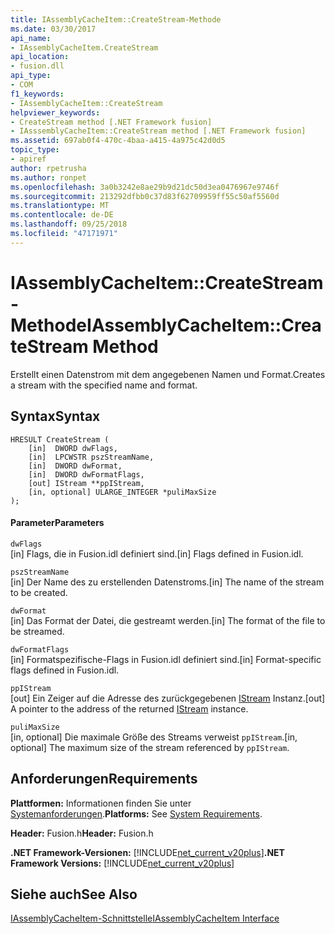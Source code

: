```yaml
---
title: IAssemblyCacheItem::CreateStream-Methode
ms.date: 03/30/2017
api_name:
- IAssemblyCacheItem.CreateStream
api_location:
- fusion.dll
api_type:
- COM
f1_keywords:
- IAssemblyCacheItem::CreateStream
helpviewer_keywords:
- CreateStream method [.NET Framework fusion]
- IAsssemblyCacheItem::CreateStream method [.NET Framework fusion]
ms.assetid: 697ab0f4-470c-4baa-a415-4a975c42d0d5
topic_type:
- apiref
author: rpetrusha
ms.author: ronpet
ms.openlocfilehash: 3a0b3242e8ae29b9d21dc50d3ea0476967e9746f
ms.sourcegitcommit: 213292dfbb0c37d83f62709959ff55c50af5560d
ms.translationtype: MT
ms.contentlocale: de-DE
ms.lasthandoff: 09/25/2018
ms.locfileid: "47171971"
---
```

# <a name="iassemblycacheitemcreatestream-method"></a><span data-ttu-id="da26a-102">IAssemblyCacheItem::CreateStream-Methode</span><span class="sxs-lookup"><span data-stu-id="da26a-102">IAssemblyCacheItem::CreateStream Method</span></span>
<span data-ttu-id="da26a-103">Erstellt einen Datenstrom mit dem angegebenen Namen und Format.</span><span class="sxs-lookup"><span data-stu-id="da26a-103">Creates a stream with the specified name and format.</span></span>  
  
## <a name="syntax"></a><span data-ttu-id="da26a-104">Syntax</span><span class="sxs-lookup"><span data-stu-id="da26a-104">Syntax</span></span>  
  
```  
HRESULT CreateStream (  
    [in]  DWORD dwFlags,  
    [in]  LPCWSTR pszStreamName,  
    [in]  DWORD dwFormat,  
    [in]  DWORD dwFormatFlags,  
    [out] IStream **ppIStream,  
    [in, optional] ULARGE_INTEGER *puliMaxSize  
);  
```  
  
#### <a name="parameters"></a><span data-ttu-id="da26a-105">Parameter</span><span class="sxs-lookup"><span data-stu-id="da26a-105">Parameters</span></span>  
 `dwFlags`  
 <span data-ttu-id="da26a-106">[in] Flags, die in Fusion.idl definiert sind.</span><span class="sxs-lookup"><span data-stu-id="da26a-106">[in] Flags defined in Fusion.idl.</span></span>  
  
 `pszStreamName`  
 <span data-ttu-id="da26a-107">[in] Der Name des zu erstellenden Datenstroms.</span><span class="sxs-lookup"><span data-stu-id="da26a-107">[in] The name of the stream to be created.</span></span>  
  
 `dwFormat`  
 <span data-ttu-id="da26a-108">[in] Das Format der Datei, die gestreamt werden.</span><span class="sxs-lookup"><span data-stu-id="da26a-108">[in] The format of the file to be streamed.</span></span>  
  
 `dwFormatFlags`  
 <span data-ttu-id="da26a-109">[in] Formatspezifische-Flags in Fusion.idl definiert sind.</span><span class="sxs-lookup"><span data-stu-id="da26a-109">[in] Format-specific flags defined in Fusion.idl.</span></span>  
  
 `ppIStream`  
 <span data-ttu-id="da26a-110">[out] Ein Zeiger auf die Adresse des zurückgegebenen [IStream](/windows/desktop/api/objidl/nn-objidl-istream) Instanz.</span><span class="sxs-lookup"><span data-stu-id="da26a-110">[out] A pointer to the address of the returned [IStream](/windows/desktop/api/objidl/nn-objidl-istream) instance.</span></span>  
  
 `puliMaxSize`  
 <span data-ttu-id="da26a-111">[in, optional] Die maximale Größe des Streams verweist `ppIStream`.</span><span class="sxs-lookup"><span data-stu-id="da26a-111">[in, optional] The maximum size of the stream referenced by `ppIStream`.</span></span>  
  
## <a name="requirements"></a><span data-ttu-id="da26a-112">Anforderungen</span><span class="sxs-lookup"><span data-stu-id="da26a-112">Requirements</span></span>  
 <span data-ttu-id="da26a-113">**Plattformen:** Informationen finden Sie unter [Systemanforderungen](../../../../docs/framework/get-started/system-requirements.md).</span><span class="sxs-lookup"><span data-stu-id="da26a-113">**Platforms:** See [System Requirements](../../../../docs/framework/get-started/system-requirements.md).</span></span>  
  
 <span data-ttu-id="da26a-114">**Header:** Fusion.h</span><span class="sxs-lookup"><span data-stu-id="da26a-114">**Header:** Fusion.h</span></span>  
  
 <span data-ttu-id="da26a-115">**.NET Framework-Versionen:** [!INCLUDE[net_current_v20plus](../../../../includes/net-current-v20plus-md.md)]</span><span class="sxs-lookup"><span data-stu-id="da26a-115">**.NET Framework Versions:** [!INCLUDE[net_current_v20plus](../../../../includes/net-current-v20plus-md.md)]</span></span>  
  
## <a name="see-also"></a><span data-ttu-id="da26a-116">Siehe auch</span><span class="sxs-lookup"><span data-stu-id="da26a-116">See Also</span></span>  
 [<span data-ttu-id="da26a-117">IAssemblyCacheItem-Schnittstelle</span><span class="sxs-lookup"><span data-stu-id="da26a-117">IAssemblyCacheItem Interface</span></span>](../../../../docs/framework/unmanaged-api/fusion/iassemblycacheitem-interface.md)
